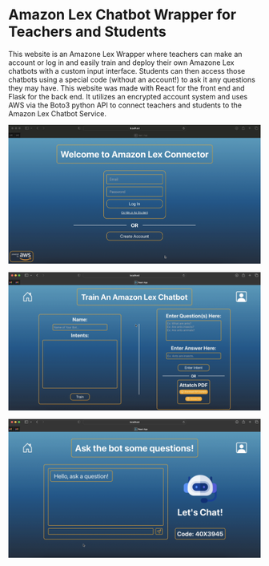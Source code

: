 # Amazon Lex Chatbot Wrapper for Teachers and Students

This website is an Amazone Lex Wrapper where teachers can make an account or log in and easily train and deploy their own Amazone Lex chatbots with a custom input interface. Students can then access those chatbots using a special code (without an account!) to ask it any questions they may have. This website was made with React for the front end and Flask for the back end. It utilizes an encrypted account system and uses AWS via the Boto3 python API to connect teachers and students to the Amazon Lex Chatbot Service.

![alt text](./login-page.png)

![alt text](./train-page.png)

![alt text](./chat-page.png)

